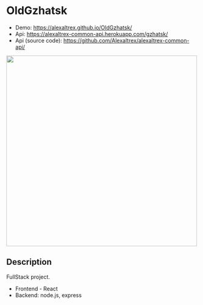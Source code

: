 # OldGzhatsk
* Demo: https://alexaltrex.github.io/OldGzhatsk/
* Api: https://alexaltrex-common-api.herokuapp.com/gzhatsk/
* Api (source code): https://github.com/Alexaltrex/alexaltrex-common-api/

<img src="https://user-images.githubusercontent.com/56224288/187073749-615feb8b-7fcf-4e84-a035-fd94e1e44506.jpg" width="500" >

## Description
FullStack project. 
* Frontend - React
* Backend: node.js, express

